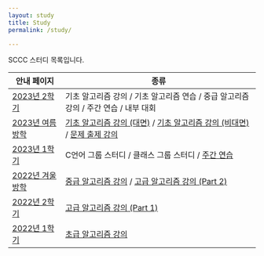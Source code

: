 ```yaml
---
layout: study
title: Study
permalink: /study/

---
```


SCCC 스터디 목록입니다.

| 안내 페이지                            | 종류                                                         |
| -------------------------------------- | ------------------------------------------------------------ |
| [2023년 2학기](/study/2023/2/)         | 기초 알고리즘 강의 / 기초 알고리즘 연습 / 중급 알고리즘 강의 / 주간 연습 / 내부 대회 |
| [2023년 여름방학](/study/2023/summer/) | [기초 알고리즘 강의 (대면)](https://github.com/justiceHui/SSU-SCCC-Study/tree/master/2023-summer-basic) / [기초 알고리즘 강의 (비대면)](https://github.com/NoCometAHS/Algorithm_Study/tree/main/2023_Basic_Algorithm_Study) / [문제 출제 강의](https://github.com/justiceHui/SSU-SCCC-Study/tree/master/2023-summer-problem-setting) |
| [2023년 1학기](/study/2023/1/)         | C언어 그룹 스터디 / 클래스 그룹 스터디 / [주간 연습](https://github.com/justiceHui/SSU-SCCC-Study/tree/master/2023-spring-problem-solving) |
| [2022년 겨울방학](/study/2022/winter/) | [중급 알고리즘 강의](https://github.com/justiceHui/SSU-SCCC-Study/tree/master/2022-winter-intermediate) / [고급 알고리즘 강의 (Part 2)](https://github.com/justiceHui/SSU-SCCC-Study/tree/master/2022-winter-adv) |
| [2022년 2학기](/study/2022/2/)         | [고급 알고리즘 강의 (Part 1)](https://github.com/justiceHui/SSU-SCCC-Study/tree/master/2022-autumn-adv) |
| [2022년 1학기](/study/2022/1/)         | [초급 알고리즘 강의](https://github.com/justiceHui/SSU-SCCC-Study/tree/master/2022-spring-basic) |


